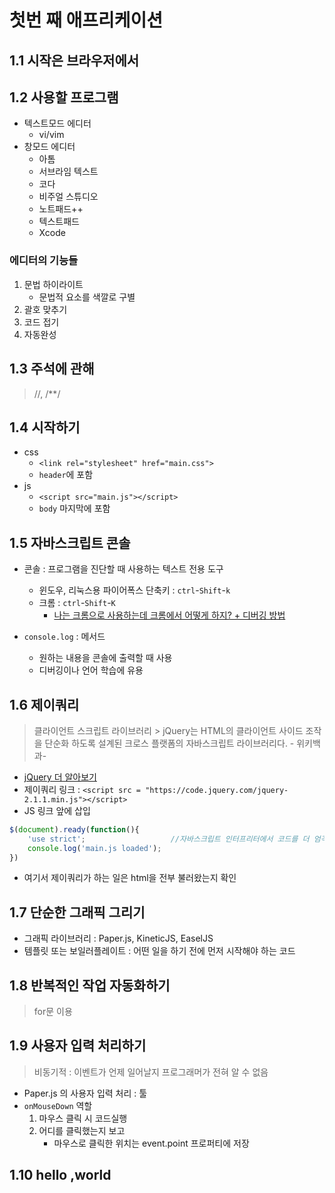 # 첫번 째 애프리케이션

## 1.1 시작은 브라우저에서
## 1.2 사용할 프로그램
- 텍스트모드 에디터 
    - vi/vim
- 창모드 에디터
    - 아톰
    - 서브라임 텍스트
    - 코다
    - 비주얼 스튜디오
    - 노트패드++
    - 텍스트패드
    - Xcode

### 에디터의 기능들

1. 문법 하이라이트
    - 문법적 요소를 색깔로 구별
2. 괄호 맞추기
3. 코드 접기
4. 자동완성

## 1.3 주석에 관해

> //,  /**/

## 1.4 시작하기
- css
    - `<link rel="stylesheet" href="main.css">`
    - `header`에 포함
- js
    - `<script src="main.js"></script>`
    - `body` 마지막에 포함
## 1.5 자바스크립트 콘솔
- 콘솔 : 프로그램을 진단할 때 사용하는 텍스트 전용 도구
    - 윈도우, 리눅스용 파이어폭스 단축키 :  `ctrl`-`Shift`-`k`
    - 크롬 : `ctrl`-`Shift`-`K` 
         - [나는 크롬으로 사용하는데 크롬에서 어떻게 하지? + 디버깅 방법](https://subicura.com/2018/02/14/javascript-debugging.html)
    
- `console.log`  : 메서드
    - 원하는 내용을 콘솔에 출력할 때 사용
    - 디버깅이나 언어 학습에 유용
## 1.6 제이쿼리
> 클라이언트 스크립트 라이브러리
    > jQuery는 HTML의 클라이언트 사이드 조작을 단순화 하도록 설계된 크로스 플랫폼의 자바스크립트 라이브러리다. - 위키백과-
- [jQuery 더 알아보기](http://tcpschool.com/jquery/jq_intro_basic)
- 제이쿼리 링크 : `<script src = "https://code.jquery.com/jquery-2.1.1.min.js"></script>`
- JS 링크 앞에 삽입


```js
$(document).ready(function(){
    'use strict';                   //자바스크립트 인터프리터에서 코드를 더 엄격하게 처리하라는 뜻
    console.log('main.js loaded');
})
```
- 여기서 제이쿼리가 하는 일은 html을 전부 불러왔는지 확인

## 1.7 단순한 그래픽 그리기
- 그래픽 라이브러리 : Paper.js, KineticJS, EaselJS
- 템플릿 또는 보일러플레이트 : 어떤 일을 하기 전에 먼저 시작해야 하는 코드


## 1.8 반복적인 작업 자동화하기 
> for문 이용
## 1.9 사용자 입력 처리하기
> 비동기적 : 이벤트가 언제 일어날지 프로그래머가 전혀 알 수 없음
- Paper.js 의 사용자 입력 처리 : 툴 
- `onMouseDown` 역할
    1. 마우스 클릭 시 코드실행
    2. 어디를 클릭했는지 보고
        - 마우스로 클릭한 위치는 event.point 프로퍼티에 저장
## 1.10 hello ,world
